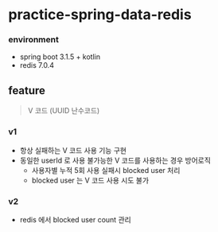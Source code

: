 # practice-spring-data-redis

### environment

- spring boot 3.1.5 + kotlin
- redis 7.0.4

## feature

> V 코드 (UUID 난수코드)

### v1

- 항상 실패하는 V 코드 사용 기능 구현
- 동일한 userId 로 사용 불가능한 V 코드를 사용하는 경우 방어로직
    - 사용자별 누적 5회 사용 실패시 blocked user 처리
    - blocked user 는 V 코드 사용 시도 불가

### v2

- redis 에서 blocked user count 관리 
